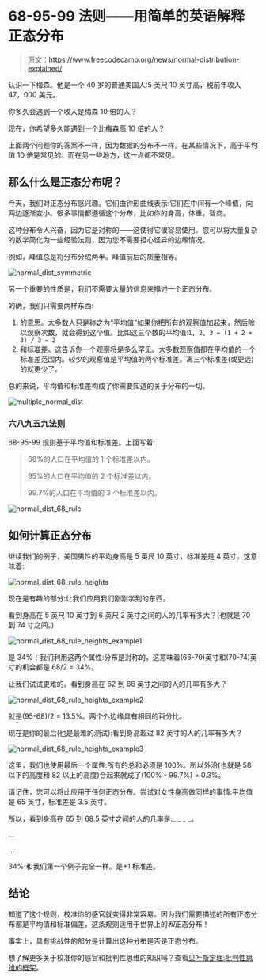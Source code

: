 # 68-95-99 法则——用简单的英语解释正态分布

> 原文：<https://www.freecodecamp.org/news/normal-distribution-explained/>

认识一下梅森。他是一个 40 岁的普通美国人:5 英尺 10 英寸高，税前年收入 47，000 美元。

你多久会遇到一个收入是梅森 10 倍的人？

现在，你希望多久能遇到一个比梅森高 10 倍的人？

上面两个问题你的答案不一样，因为数据的分布不一样。在某些情况下，高于平均值 10 倍是常见的。而在另一些地方，这一点都不常见。

## 那么什么是正态分布呢？

今天，我们对正态分布感兴趣。它们由钟形曲线表示:它们在中间有一个峰值，向两边逐渐变小。很多事情都遵循这个分布，比如你的身高，体重，智商。

这种分布令人兴奋，因为它是对称的——这使得它很容易使用。您可以将大量复杂的数学简化为一些经验法则，因为您不需要担心怪异的边缘情况。

例如，峰值总是将分布分成两半。峰值前后的质量相等。

![normal_dist_symmetric](img/5eb30a3119fd94772fd026f7a91c75a9.png)

另一个重要的性质是，我们不需要大量的信息来描述一个正态分布。

的确，我们只需要两样东西:

1.  的意思。大多数人只是称之为“平均值”如果你把所有的观察值加起来，然后除以观察次数，就会得到这个值。比如这三个数的平均值:`1, 2, 3 = (1 + 2 + 3) / 3 = 2`
2.  和标准差。这告诉你一个观察将是多么罕见。大多数观察值都在平均值的一个标准差范围内。较少的观察值是平均值的两个标准差。离三个标准差(或更远)的就更少了。

总的来说，平均值和标准差构成了你需要知道的关于分布的一切。

![multiple_normal_dist](img/07c874672613d7dbacbc469a5bf58e42.png)

### 六八九五九法则

68-95-99 规则基于平均值和标准差。上面写着:

> 68%的人口在平均值的 1 个标准差以内。
> 
> 95%的人口在平均值的 2 个标准差以内。
> 
> 99.7%的人口在平均值的 3 个标准差以内。

![normal_dist_68_rule](img/130901cc7f899fb5d68fd087bea22ba3.png)

## 如何计算正态分布

继续我们的例子，美国男性的平均身高是 5 英尺 10 英寸，标准差是 4 英寸。这意味着:

![normal_dist_68_rule_heights](img/97b8e6a5c793bf6b16aeca5f57fb5f1c.png)

现在是有趣的部分:让我们应用我们刚刚学到的东西。

看到身高在 5 英尺 10 英寸到 6 英尺 2 英寸之间的人的几率有多大？(也就是 70 到 74 寸之间。)

![normal_dist_68_rule_heights_example1](img/18b1674b3268d387b743bd74cdb9393d.png)

是 34%！我们利用这两个属性:分布是对称的，这意味着(66-70)英寸和(70-74)英寸的机会都是 68/2 = 34%。

让我们试试更难的。看到身高在 62 到 66 英寸之间的人的几率有多大？

![normal_dist_68_rule_heights_example2](img/526e8ad31495bea2136b40ec684da9f0.png)

就是(95-68)/2 = 13.5%。两个外边缘具有相同的百分比。

现在是你的最后(也是最难的测试):看到身高超过 82 英寸的人的几率有多大？

![normal_dist_68_rule_heights_example3](img/cef517d152a8061de76d237423417d70.png)

这里，我们也使用最后一个属性:所有的总和必须是 100%。所以外沿(也就是 58 以下的高度和 82 以上的高度)合起来就成了(100% - 99.7%) = 0.3%。

请记住，您可以将此应用于任何正态分布。尝试对女性身高做同样的事情:平均值是 65 英寸，标准差是 3.5 英寸。

所以，看到身高在 65 到 68.5 英寸之间的人的几率是:_ _ _ _。

...

...

34%!和我们第一个例子完全一样。是+1 标准差。

## 结论

知道了这个规则，校准你的感官就变得非常容易。因为我们需要描述的所有正态分布都是平均值和标准偏差，这条规则适用于世界上的*和*正态分布！

事实上，具有挑战性的部分是计算出这种分布是否是正态分布。

想了解更多关于校准你的感官和批判性思维的知识吗？查看[贝叶斯定理:批判性思维的框架](https://neilkakkar.com/Bayes-Theorem-Framework-for-Critical-Thinking.html)。